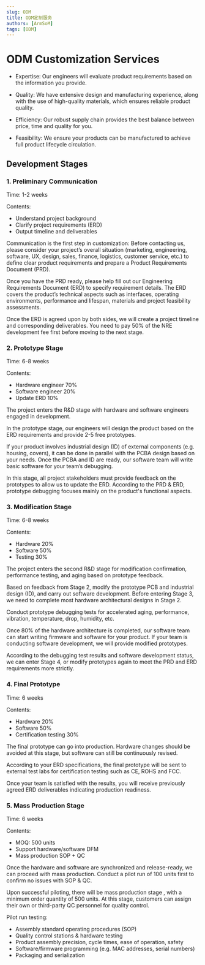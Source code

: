 ```yaml
---
slug: ODM
title: ODM定制服务
authors: [ArmSoM]
tags: [ODM]
---
```


# ODM Customization Services

- Expertise: Our engineers will evaluate product requirements based on the information you provide.  

- Quality: We have extensive design and manufacturing experience, along with the use of high-quality materials, which ensures reliable product quality.

- Efficiency: Our robust supply chain provides the best balance between price, time and quality for you.  

- Feasibility: We ensure your products can be manufactured to achieve full product lifecycle circulation.


## Development Stages

### 1. Preliminary Communication

Time: 1-2 weeks

Contents: 
* Understand project background  
* Clarify project requirements (ERD)
* Output timeline and deliverables

Communication is the first step in customization: Before contacting us, please consider your project’s overall situation (marketing, engineering, software, UX, design, sales, finance, logistics, customer service, etc.) to define clear product requirements and prepare a Product Requirements Document (PRD).  

Once you have the PRD ready, please help fill out our Engineering Requirements Document (ERD) to specify requirement details. The ERD covers the product’s technical aspects such as interfaces, operating environments, performance and lifespan, materials and project feasibility assessments.

Once the ERD is agreed upon by both sides, we will create a project timeline and corresponding deliverables. You need to pay 50% of the NRE development fee first before moving to the next stage.

### 2. Prototype Stage  

Time: 6-8 weeks

Contents:
* Hardware engineer 70%  
* Software engineer 20%
* Update ERD 10% 

The project enters the R&D stage with hardware and software engineers engaged in development. 

In the prototype stage, our engineers will design the product based on the ERD requirements and provide 2-5 free prototypes.  

If your product involves industrial design (ID) of external components (e.g. housing, covers), it can be done in parallel with the PCBA design based on your needs. Once the PCBA and ID are ready, our software team will write basic software for your team’s debugging.  

In this stage, all project stakeholders must provide feedback on the prototypes to allow us to update the ERD. According to the PRD & ERD, prototype debugging focuses mainly on the product's functional aspects.

### 3. Modification Stage

Time: 6-8 weeks  

Contents: 
* Hardware 20%
* Software 50%  
* Testing 30%

The project enters the second R&D stage for modification confirmation, performance testing, and aging based on prototype feedback.

Based on feedback from Stage 2, modify the prototype PCB and industrial design (ID), and carry out software development. Before entering Stage 3, we need to complete most hardware architectural designs in Stage 2.

Conduct prototype debugging tests for accelerated aging, performance, vibration, temperature, drop, humidity, etc.

Once 80% of the hardware architecture is completed, our software team can start writing firmware and software for your product. If your team is conducting software development, we will provide modified prototypes.  

According to the debugging test results and software development status, we can enter Stage 4, or modify prototypes again to meet the PRD and ERD requirements more strictly.

### 4. Final Prototype  

Time: 6 weeks

Contents:  
* Hardware 20% 
* Software 50%
* Certification testing 30%   

The final prototype can go into production. Hardware changes should be avoided at this stage, but software can still be continuously revised.

According to your ERD specifications, the final prototype will be sent to external test labs for certification testing such as CE, ROHS and FCC. 

Once your team is satisfied with the results, you will receive previously agreed ERD deliverables indicating production readiness.  

### 5. Mass Production Stage

Time: 6 weeks   

Contents:
* MOQ: 500 units 
* Support hardware/software DFM
* Mass production SOP + QC

Once the hardware and software are synchronized and release-ready, we can proceed with mass production. Conduct a pilot run of 100 units first to confirm no issues with SOP & QC.  

Upon successful piloting, there will be mass production stage , with a minimum order quantity of 500 units. At this stage, customers can assign their own or third-party QC personnel for quality control.

Pilot run testing:
* Assembly standard operating procedures (SOP)  
* Quality control stations & hardware testing
* Product assembly precision, cycle times, ease of operation, safety
* Software/firmware programming (e.g. MAC addresses, serial numbers) 
* Packaging and serialization